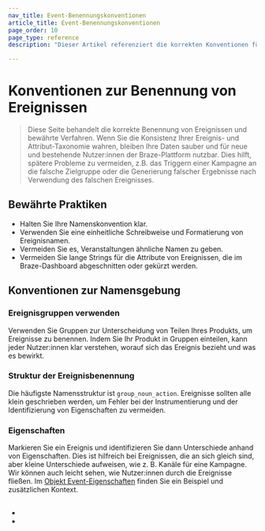 ```yaml
---
nav_title: Event-Benennungskonventionen
article_title: Event-Benennungskonventionen
page_order: 10
page_type: reference
description: "Dieser Artikel referenziert die korrekten Konventionen für die Benennung von Ereignissen und die besten Praktiken."

---
```


# Konventionen zur Benennung von Ereignissen

> Diese Seite behandelt die korrekte Benennung von Ereignissen und bewährte Verfahren. Wenn Sie die Konsistenz Ihrer Ereignis- und Attribut-Taxonomie wahren, bleiben Ihre Daten sauber und für neue und bestehende Nutzer:innen der Braze-Plattform nutzbar. Dies hilft, spätere Probleme zu vermeiden, z.B. das Triggern einer Kampagne an die falsche Zielgruppe oder die Generierung falscher Ergebnisse nach Verwendung des falschen Ereignisses.

## Bewährte Praktiken

- Halten Sie Ihre Namenskonvention klar.
- Verwenden Sie eine einheitliche Schreibweise und Formatierung von Ereignisnamen.
- Vermeiden Sie es, Veranstaltungen ähnliche Namen zu geben.
- Vermeiden Sie lange Strings für die Attribute von Ereignissen, die im Braze-Dashboard abgeschnitten oder gekürzt werden.

## Konventionen zur Namensgebung

### Ereignisgruppen verwenden

Verwenden Sie Gruppen zur Unterscheidung von Teilen Ihres Produkts, um Ereignisse zu benennen. Indem Sie Ihr Produkt in Gruppen einteilen, kann jeder Nutzer:innen klar verstehen, worauf sich das Ereignis bezieht und was es bewirkt.

### Struktur der Ereignisbenennung

Die häufigste Namensstruktur ist `group_noun_action`. Ereignisse sollten alle klein geschrieben werden, um Fehler bei der Instrumentierung und der Identifizierung von Eigenschaften zu vermeiden.

### Eigenschaften

Markieren Sie ein Ereignis und identifizieren Sie dann Unterschiede anhand von Eigenschaften. Dies ist hilfreich bei Ereignissen, die an sich gleich sind, aber kleine Unterschiede aufweisen, wie z. B. Kanäle für eine Kampagne. Wir können auch leicht sehen, wie Nutzer:innen durch die Ereignisse fließen. Im [Objekt Event-Eigenschaften]({{site.baseurl}}/api/objects_filters/event_object/#event-properties-object) finden Sie ein Beispiel und zusätzlichen Kontext.

## 

 

- 
- 

  
